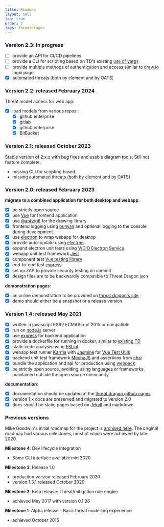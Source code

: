 ```yaml
---
title: Roadmap
layout: null
tab: true
order: 3
tags: threatdragon
---
```


### Version 2.3: in progress

- [ ] provide an API for CI/CD pipelines
- [ ] provide a CLI for scripting based on TD's existing [use of yargs](https://github.com/yargs/yargs)
- [ ] provide multiple methods of authentication and access similar to [draw.io](https://app.diagrams.net) login page
- [x] automated threats (both by element and by OATS)

### Version 2.2: released February 2024

Threat model access for web app:

- [x] load models from various repos :
  - [x]  github enterprise
  - [x]  gitlab
  - [x]  github enterprise
  - [x]  BitBucket

### Version 2.1: released October 2023

Stable version of 2.x.x with bug fixes and usable diagram tools. Still not feature complete:

- missing CLI for scripting based
- missing automated threats (both by element and by OATS)

### Version 2.0: released February 2023

**migrate to a combined application for both desktop and webapp**:

- [x] be strictly open source
- [x] use [Vue](https://v3.vuejs.org/guide/introduction.html#what-is-vue-js) for frontend application
- [x] use [@antv/g6](https://www.npmjs.com/package/@antv/g6) for the drawing library
- [x] frontend logging using [bunyan](https://github.com/trentm/node-bunyan)
    and optional logging to the console during development
- [x] use [electron](https://www.electronjs.org/) to wrap webapp for desktop
- [X] provide auto-update using [electron](https://www.electronjs.org/)
- [X] expand electron unit tests using
    [WDIO Electron Service](https://github.com/webdriverio-community/wdio-electron-service)
- [x] webapp unit test framework [Jest](https://jestjs.io/)
- [x] component test [Vue testing library](https://github.com/testing-library/vue-testing-library)
- [x] end-to-end test [cypress](https://github.com/cypress-io/cypress)
- [x] set up ZAP to provide security testing on commit
- [x] design files are to be backwardly compatible to Threat Dragon json

**demonstration pages**:

- [x] an online demonstration to be provided on [threat dragon's site](https://www.threatdragon.com)
- [x] demo should either be a snapshot or a release version

### Version 1.4: released May 2021

- [x] written in javascript ES6 / ECMAScript 2015 or compatible
- [x] run on [node.js](https://nodejs.org/en/) server
- [x] use [express](http://expressjs.com/en/starter/installing.html) for backend application
- [x] provide a dockerfile for running in docker,
    similar to [existing TD](https://github.com/OWASP/threat-dragon/blob/main/Dockerfile)
- [x] static code analysis using [ESLint](https://eslint.org)
- [x] webapp test runner [Karma](http://karma-runner.github.io/6.3/intro/installation.html)
with [Jasmine](https://jasmine.github.io)
for [Vue Test Utils](https://vue-test-utils.vuejs.org/installation/#using-other-test-runners)
- [x] backend unit test framework
    [MochaJS](https://mochajs.org) and assertions from [chai](https://github.com/chaijs/chai)
- [x] bundle the application and api for production using [webpack](https://webpack.js.org/)
- [x] be strictly open source, avoiding using languages or frameworks maintained outside the open source community

**documentation**:

- [x] documentation should be updated at the [threat dragon github pages](https://threatdragon.github.io/)
- [x] version 1.x docs are preserved and migrated to version 2.0
- [x] docs should be static pages based on [Jekyll](https://jekyllrb.com) and markdown

### Previous versions

Mike Goodwin's initial roadmap for the project is
[archived here](https://github.com/OWASP/www-project-threat-dragon/wiki/Original-Roadmap).
The original roadmap had various milestones, most of which were achieved by late 2020.

**Milestone 4**: Dev lifecycle integration

- Some CLI interface available mid 2020

**Milestone 3**: Release 1.0

- production version released February 2020
- version 1.3.1 released October 2020

**Milestone 2**: Beta release: Threat/mitigation rule engine

- achieved May 2017 with version 0.1.26

**Milestone 1**: Alpha release - Basic threat modelling experience

- achieved October 2015
